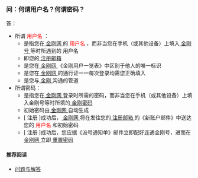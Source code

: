 ### 问：何谓用户名？何谓密码？
答：
- 所谓<font color="Red"> 用户名 </font>：
  - 是指您在[ 金刚网 ](https://a2zitpro.github.io/web/金刚中文网)的<font color="Red"> 用户名 </font>，而非当您在手机（或其他设备）上填入[ 金刚号 ]()等时所遇到的<font color="Black"> 用户名 </font>
  - 即您的[ 注册邮箱 ](https://a2zitpro.github.io/web/注册邮箱)
  - 是您在[ 金刚网 ](https://a2zitpro.github.io/web/金刚中文网)《金刚用户一览表》中区别于他人的唯一标识
  - 是您在[ 金刚网 ](https://a2zitpro.github.io/web/金刚中文网)的通行证一一每次登录均需您正确填入
  - 是您与[ 金刚 ](https://a2zitpro.github.io/web/金刚公司)沟通的管道
- 所谓密码：
  - 是指您在[ 金刚网 ](https://a2zitpro.github.io/web/金刚中文网)登录时所需的密码，而非当您在手机（或其他设备）上填入金刚号等时所填的[ 金刚密码 ](https://a2zitpro.github.io/web/金刚号的配套参数)
  - 初始密码由[ 金刚网 ](https://a2zitpro.github.io/web/金刚中文网)自动生成
  - [ 注册 ]成功后，[ 金刚网 ](https://a2zitpro.github.io/web/金刚中文网)将在发往您的[ 注册邮箱 ](https://a2zitpro.github.io/web/注册邮箱)的《新账户邮件》中送达您的<font color="Red"> 用户名 </font>和初始密码
  - [ 注册 ]成功后，您应据《派号通知单》邮件立即配好连通金刚号，进而在[ 金刚网 ](https://a2zitpro.github.io/web/金刚中文网)立即[ 重置密码 ]()


#### 推荐阅读
- [ 问题与解答 ](https://a2zitpro.github.io/web/问题与解答)
